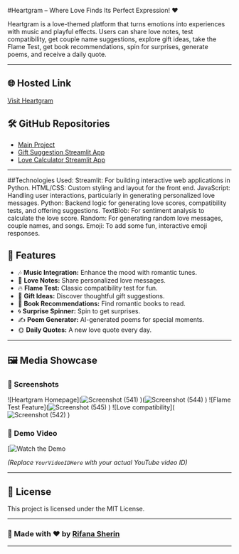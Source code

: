 #Heartgram – Where Love Finds Its Perfect Expression! ❤️

Heartgram is a love-themed platform that turns emotions into experiences with music and playful effects. Users can share love notes, test compatibility, get couple name suggestions, explore gift ideas, take the Flame Test, get book recommendations, spin for surprises, generate poems, and receive a daily quote.

---

## 🌐 Hosted Link
[Visit Heartgram](https://heartgram-git-main-rifana-sherins-projects.vercel.app/)

## 🛠️ GitHub Repositories
- [Main Project](https://github.com/Rifana20/heartgram)
- [Gift Suggestion Streamlit App](https://github.com/Rifana20/gift)
- [Love Calculator Streamlit App](https://github.com/Rifana20/lovecalculator)

---
##Technologies Used:
Streamlit: For building interactive web applications in Python.
HTML/CSS: Custom styling and layout for the front end.
JavaScript: Handling user interactions, particularly in generating personalized love messages.
Python: Backend logic for generating love scores, compatibility tests, and offering suggestions.
TextBlob: For sentiment analysis to calculate the love score.
Random: For generating random love messages, couple names, and songs.
Emoji: To add some fun, interactive emoji responses.

## 🚀 Features
- 🎶 **Music Integration:** Enhance the mood with romantic tunes.
- 💌 **Love Notes:** Share personalized love messages.
- 🔥 **Flame Test:** Classic compatibility test for fun.
- 🎁 **Gift Ideas:** Discover thoughtful gift suggestions.
- 📖 **Book Recommendations:** Find romantic books to read.
- 🌀 **Surprise Spinner:** Spin to get surprises.
- ✍️ **Poem Generator:** AI-generated poems for special moments.
- 🌞 **Daily Quotes:** A new love quote every day.

---

## 🖼️ Media Showcase
### 📸 Screenshots
![Heartgram Homepage](![Screenshot (541)](https://github.com/user-attachments/assets/e6caf0ff-9966-4ff9-967b-6491700c4e41)
)(![Screenshot (544)](https://github.com/user-attachments/assets/9fbe59ec-9f2e-4fe1-a987-1d699d3b19ba)
)
![Flame Test Feature](![Screenshot (545)](https://github.com/user-attachments/assets/aa4dfdfe-a208-40f0-8325-3c4a62b75503)
)
![Love compatibility](![Screenshot (542)](https://github.com/user-attachments/assets/cac5a35e-370b-4555-ae4e-258cb1f91b54)
)

### 🎥 Demo Video
[![Watch the Demo](https://youtu.be/nsMGaKsBlis?si=fCCuucpZzx79vozo)

*(Replace `YourVideoIDHere` with your actual YouTube video ID)*

---


## 📜 License
This project is licensed under the MIT License.

---

### 🌸 Made with ❤️ by [Rifana Sherin](https://github.com/Rifana20)

---

